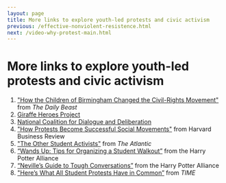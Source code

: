 ```yaml
---
layout: page
title: More links to explore youth-led protests and civic activism
previous: /effective-nonviolent-resistence.html
next: /video-why-protest-main.html
---
```


More links to explore youth-led protests and civic activism
=================

1. ["How the Children of Birmingham Changed the Civil-Rights Movement"](https://www.thedailybeast.com/how-the-children-of-birmingham-changed-the-civil-rights-movement) from *The Daily Beast*
2. [Giraffe Heroes Project](https://www.giraffe.org/)
3. [National Coalition for Dialogue and Deliberation](http://ncdd.org/rc/)
4. ["How Protests Become Successful Social Movements"](https://hbr.org/2017/01/how-protests-become-successful-social-movements) from Harvard Business Review
5. ["The Other Student Activists"](https://www.theatlantic.com/education/archive/2015/11/student-activism-history-injustice/417129/) from *The Atlantic*
6. [“Wands Up: Tips for Organizing a Student Walkout”](https://docs.google.com/document/d/16fga8QwxcxBvhGcWTqe0yNAOUZ2YSJ07Fvd5nryh7Ak/edit) from the Harry Potter Alliance
7. [“Neville’s Guide to Tough Conversations”](https://drive.google.com/file/d/0B31p4ArSFIH4R0FreDJNX244a2c/view) from the Harry Potter Alliance
8. ["Here’s What All Student Protests Have in Common”](http://time.com/4105460/student-protests-university-missouri-president-tim-wolfe/) from *TIME*
